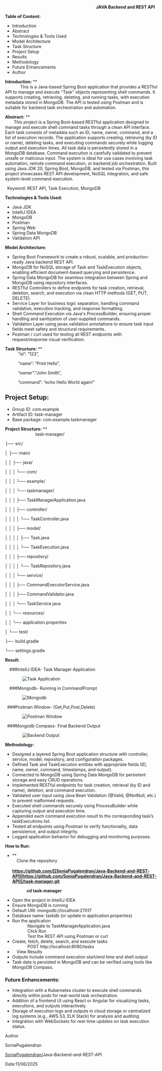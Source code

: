 ﻿`                                          `**JAVA Backend and REST API**

**Table of Content:**

- Introduction
- Abstract
- Technologies & Tools Used
- Model Architecture
- Task Structure
- Project Setup
- Results
- Methodology
- Future Enhancements
- Author

**Introduction:**
**\
`       `This is a Java-based Spring Boot application that provides a RESTful API to manage and execute "Task" objects representing shell commands. It supports creating, retrieving, deleting, and running tasks, with execution metadata stored in MongoDB. The API is tested using Postman and is suitable for backend task orchestration and automation.

**Abstract:**
**\
`    `This project is a Spring Boot-based RESTful application designed to manage and execute shell command tasks through a clean API interface. Each task consists of metadata such as ID, name, owner, command, and a list of execution records. The application supports creating, retrieving (by ID or name), deleting tasks, and executing commands securely while logging output and execution times. All task data is persistently stored in a MongoDB database. Command execution is carefully validated to prevent unsafe or malicious input. The system is ideal for use cases involving task automation, remote command execution, or backend job orchestration. Built using Java JDK 20, Spring Boot, MongoDB, and tested via Postman, this project showcases REST API development, NoSQL integration, and safe system-level command execution.

` `Keyword: REST API, Task Execution, MongoDB

**Technologies & Tools Used:**

- Java JDK
- IntelliJ IDEA
- MongoDB
- Postman
- Spring Web
- Spring Data MongoDB
- Validation API

**Model Architecture:**

- Spring Boot Framework to create a robust, scalable, and production-ready Java backend REST API.
- MongoDB for NoSQL storage of Task and TaskExecution objects, enabling efficient document-based querying and persistence.
- Spring Data MongoDB for seamless integration between Spring and MongoDB using repository interfaces.
- RESTful Controllers to define endpoints for task creation, retrieval, deletion, search, and execution via clean HTTP methods (GET, PUT, DELETE).
- Service Layer for business logic separation, handling command validation, execution tracking, and response formatting.
- Shell Command Execution via Java's ProcessBuilder, ensuring proper handling and sanitization of user-supplied commands.
- Validation Layer using javax.validation annotations to ensure task input fields meet safety and structural requirements.
- Postman / curl used for testing all REST endpoints with request/response visual verification.

**Task Structure:**
**\
`      `“id”: “123”, 

`      `“name”: ”Print Hello”, 

`      `“owner”:”John Smith”, 

`      `“command”: “echo Hello World again!” 
## <a name="_rt7c4lw5dtxd"></a>**Project Setup:**
- Group ID: com.example
- Artifact ID: task-manager
- Base package: com.example.taskmanager

**Project Structure:**
**\
`              `task-manager/

├── src/

│   ├── main/

│   │   ├── java/

│   │   │   └── com/

│   │   │       └── example/

│   │   │           └── taskmanager/

│   │   │               ├── TaskManagerApplication.java

│   │   │               ├── controller/

│   │   │               │   └── TaskController.java

│   │   │               ├── model/

│   │   │               │   ├── Task.java

│   │   │               │   └── TaskExecution.java

│   │   │               ├── repository/

│   │   │               │   └── TaskRepository.java

│   │   │               └── service/

│   │   │                   ├── CommandExecutorService.java

│   │   │                   ├── CommandValidator.java

│   │   │                   └── TaskService.java

│   │   └── resources/

│   │       └── application.properties

│   └── test/

├── build.gradle

└── settings.gradle


**Result:**

`  `###IntelIJ IDEA- Task Manager Application 

`        `![Task Application](images/1\_task\_application.png)

`  `###Mongodb- Running in CommandPrompt

`        `![Mongodb](images/2\_mongodb\_output.png)

` `###Postman Window- (Get,Put,Post,Delete)

`        `![Postman Window](images/3\_postman\_window.png)

` `###Mongodb Compass- Final Backend Output 

`        `![Backend Output](images/4\_final\_backend\_output\_mongodb.png)



**Methodology:**

- Designed a layered Spring Boot application structure with controller, service, model, repository, and configuration packages.
- Defined Task and TaskExecution entities with appropriate fields (ID, name, owner, command, timestamps, and output).
- Connected to MongoDB using Spring Data MongoDB for persistent storage and easy CRUD operations.
- Implemented RESTful endpoints for task creation, retrieval (by ID and name), deletion, and command execution.
- Validated user input using Java Bean Validation (@Valid, @NotNull, etc.) to prevent malformed requests.
- Executed shell commands securely using ProcessBuilder while capturing output and execution time.
- Appended each command execution result to the corresponding task’s taskExecutions list.
- Tested all endpoints using Postman to verify functionality, data persistence, and output integrity.
- Logged application behavior for debugging and monitoring purposes.

**How to Run:**
- **\
  `  `Clone the repository\
\
  **https://github.com/[[SoniaPugalendran/Java-Backend-and-REST-API](https://github.com/SoniaPugalendran/Java-Backend-and-REST-API)]/task-manager.git**  

`          `**cd task-manager**

- Open the project in IntelliJ IDEA 
- Ensure MongoDB is running
- Default URI: mongodb://localhost:27017
- Database name: taskdb (or update in application.properties)
- Run the application\
  `       `Navigate to TaskManagerApplication.java\
  `       `Click Run \
  `       `Test the REST API using Postman or curl
- Create, fetch, delete, search, and execute tasks\
  `       `POST http://localhost:8080/tasks
- `  `View Results
- Outputs include command execution start/end time and shell output
- Task data is persisted in MongoDB and can be verified using tools like MongoDB Compass.
### <a name="_hveffotnc24p"></a>**Future Enhancements:**
- Integration with a Kubernetes cluster to execute shell commands directly within pods for real-world task orchestration.
- Addition of a frontend UI using React or Angular for visualizing tasks, executions, and outputs interactively.
- Storage of execution logs and outputs in cloud storage or centralized log systems (e.g., AWS S3, ELK Stack) for analysis and auditing.
- Integration with WebSockets for real-time updates on task execution status.

Author

SoniaPugalendran

[SoniaPugalendran/](https://github.com/SoniaPugalendran/Network-Intrusion-Detection-System-Using-DeepLearning)Java-Backend-and-REST-API

Date:11/06/2025

